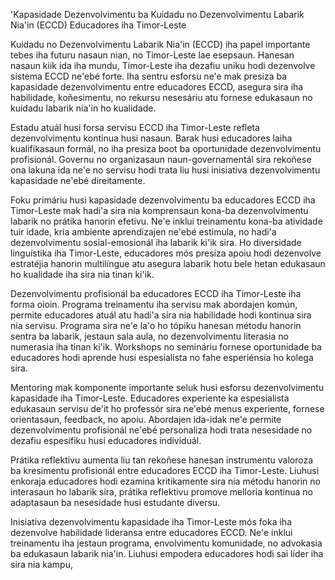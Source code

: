 'Kapasidade Dezenvolvimentu ba Kuidadu no Dezenvolvimentu Labarik Nia'in (ECCD) Educadores iha Timor-Leste

Kuidadu no Dezenvolvimentu Labarik Nia'in (ECCD) iha papel importante tebes iha futuru nasaun nian, no Timor-Leste lae esepsaun. Hanesan nasaun kiik ida iha mundu, Timor-Leste iha dezafiu uniku hodi dezenvolve sistema ECCD ne'ebé forte. Iha sentru esforsu ne'e mak presiza ba kapasidade dezenvolvimentu entre educadores ECCD, asegura sira iha habilidade, koñesimentu, no rekursu nesesáriu atu fornese edukasaun no kuidadu labarik nia'in ho kualidade.

Estadu atuál husi forsa servisu ECCD iha Timor-Leste refleta dezenvolvimentu kontinua husi nasaun. Barak husi educadores laiha kualifikasaun formál, no iha presiza boot ba oportunidade dezenvolvimentu profisionál. Governu no organizasaun naun-governamentál sira rekoñese ona lakuna ida ne'e no servisu hodi trata liu husi inisiativa dezenvolvimentu kapasidade ne'ebé direitamente.

Foku primáriu husi kapasidade dezenvolvimentu ba educadores ECCD iha Timor-Leste mak hadi'a sira nia komprensaun kona-ba dezenvolvimentu labarik no prátika hanorin efetivu. Ne'e inklui treinamentu kona-ba atividade tuir idade, kria ambiente aprendizajen ne'ebé estimula, no hadi'a dezenvolvimentu sosial-emosionál iha labarik ki'ik sira. Ho diversidade linguístika iha Timor-Leste, educadores mós presiza apoiu hodi dezenvolve estratéjia hanorin multilíngue atu asegura labarik hotu bele hetan edukasaun ho kualidade iha sira nia tinan ki'ik.

Dezenvolvimentu profisionál ba educadores ECCD iha Timor-Leste iha forma oioin. Programa treinamentu iha servisu mak abordajen komún, permite educadores atuál atu hadi'a sira nia habilidade hodi kontinua sira nia servisu. Programa sira ne'e la'o ho tópiku hanesan métodu hanorin sentra ba labarik, jestaun sala aula, no dezenvolvimentu literasia no numerasia iha tinan ki'ik. Workshops no semináriu fornese oportunidade ba educadores hodi aprende husi espesialista no fahe esperiénsia ho kolega sira.

Mentoring mak komponente importante seluk husi esforsu dezenvolvimentu kapasidade iha Timor-Leste. Educadores experiente ka espesialista edukasaun servisu de'it ho professór sira ne'ebé menus experiente, fornese orientasaun, feedback, no apoiu. Abordajen ida-idak ne'e permite dezenvolvimentu profisionál ne'ebé personaliza hodi trata nesesidade no dezafiu espesífiku husi educadores individuál.

Prátika reflektivu aumenta liu tan rekoñese hanesan instrumentu valoroza ba kresimentu profisionál entre educadores ECCD iha Timor-Leste. Liuhusi enkoraja educadores hodi ezamina kritikamente sira nia métodu hanorin no interasaun ho labarik sira, prátika reflektivu promove melloria kontinua no adaptasaun ba nesesidade husi estudante diversu.

Inisiativa dezenvolvimentu kapasidade iha Timor-Leste mós foka iha dezenvolve habilidade lideransa entre educadores ECCD. Ne'e inklui treinamentu iha jestaun programa, envolvimentu komunidade, no advokasia ba edukasaun labarik nia'in. Liuhusi empodera educadores hodi sai líder iha sira nia kampu,